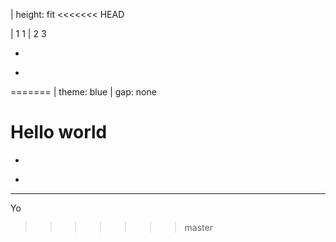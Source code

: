 | height: fit
<<<<<<< HEAD

| 1 1
| 2 3

<f-video />

-

<f-video />

-

<f-video />
=======
| theme: blue
| gap: none  

# Hello world

-

<f-image src="https://www.placecage.com/500/601" />

-

<f-image src="https://www.placecage.com/500/605" />

---

Yo
>>>>>>> master
